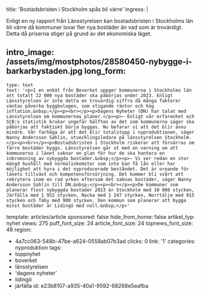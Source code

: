 title: 'Bostadsbristen i Stockholm spås bli värre'
ingress: |
  <p>Enligt en ny rapport från Länsstyrelsen kan bostadsbristen i Stockholms län bli värre då kommuner lovar fler nya bostäder än vad som är trovärdigt. Detta då priserna stiger på grund av det ekonomiska läget.
  </p>
  
intro_image: /assets/img/mostphotos/28580450-nybygge-i-barkarbystaden.jpg
long_form:
  -
    type: text
    text: '<p>I en enkät från Boverket uppger kommunerna i Stockholms län att totalt 22 000 nya bostäder ska påbörjas under 2023. Enligt Länsstyrelsen är inte detta en trovärdig siffra då många faktorer väntas påverka byggbolagen, som stigande räntor och hög inflation.&nbsp;</p><p><br></p><p>Dagens Nyheter (DN) har talat med Länsstyrelsen om kommunernas planer.</p><p>– Enligt vår erfarenhet och SCB:s statistik brukar ungefär hälften av det som kommunerna säger ska påbörjas att faktiskt börja byggas. Nu befarar vi att det blir ännu mindre. Vår farhåga är att det blir totalstopp i nyproduktionen, säger Nanny Andersson Sahlin, utvecklingsledare på länsstyrelsen Stockholm.</p><p><br></p><p>Bostadsbristen i Stockholm riskerar att förvärras om färre bostäder byggs. Länsstyrelsen går ut med en varning om att kommunerna i länet saknar en plan för hur de ska hantera en inbromsning av nybyggda bostäder.&nbsp;</p><p>– Vi ser redan en stor mängd hushåll med normalinkomster som inte kan få lån eller har möjlighet att hyra i det nyproducerade beståndet. Det är oroande för länets tillväxt och kompetensförsörjning. Det kommer bli svårt att rekrytera inom en rad yrken eftersom det saknas bostäder, säger Nanny Andersson Sahlin till DN.&nbsp;</p><p><br></p><p>De kommuner som planerar flest nybyggda bostäder 2023 är Stockholm med 10 080 stycken, Järfälla med 1 932 stycken, Nacka med 1 247 stycken, Norrtälje med 915 stycken och Täby med 900 stycken. Den kommun som planerar att bygga minst bostäder är Lidingö med noll.&nbsp;</p>'
template: articles/article
sponsored: false
hide_from_home: false
artikel_typ: nyhet
views: 275
puff_font_size: 24
article_font_size: 24
topnews_font_size: 48
region:
  - 4a7cc063-548b-47be-a624-0558ab07b3ad
clicks: 0
link: '1'
categories: nyproduktion
tags:
  - toppnyhet
  - boverket
  - länsstyrelsen
  - 'dagens nyheter'
  - lidingö
  - järfälla
id: e23b8107-a935-40a1-9592-68268e5eafba
